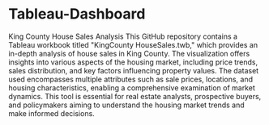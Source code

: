 # Tableau-Dashboard
King County House Sales Analysis
This GitHub repository contains a Tableau workbook titled "KingCounty HouseSales.twb," which provides an in-depth analysis of house sales in King County. The visualization offers insights into various aspects of the housing market, including price trends, sales distribution, and key factors influencing property values. The dataset used encompasses multiple attributes such as sale prices, locations, and housing characteristics, enabling a comprehensive examination of market dynamics. This tool is essential for real estate analysts, prospective buyers, and policymakers aiming to understand the housing market trends and make informed decisions.
